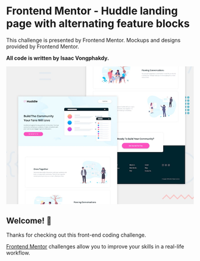 # Frontend Mentor - Huddle landing page with alternating feature blocks

This challenge is presented by Frontend Mentor. Mockups and designs provided by Frontend Mentor.

**All code is written by Isaac Vongphakdy.**

![Design preview for the Huddle landing page with alternating feature blocks coding challenge](./design/desktop-preview.jpg)

## Welcome! 👋

Thanks for checking out this front-end coding challenge.

[Frontend Mentor](https://www.frontendmentor.io) challenges allow you to improve your skills in a real-life workflow.